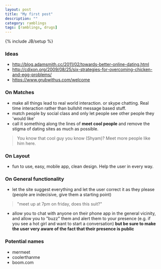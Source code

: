 ```yaml
---
layout: post
title: "My first post"
description: ""
category: ramblings
tags: [ramblings, drugs]
---
```

{% include JB/setup %}

### Ideas
- http://blog.adamsmith.cc/2011/02/towards-better-online-dating.html
- http://cdixon.org/2009/08/25/six-strategies-for-overcoming-chicken-and-egg-problems/
- https://www.grubwithus.com/welcome


### On Matches
- make all things lead to real world interaction. or skype chatting. Real time interaction rather than bullshit message based stuff.
- match people by social class and only let people see other people they 'would like'
- call it something along the lines of **meet cool people** and remove the stigma of dating sites as much as possible.
>You know that cool guy you know (Shyam)? Meet more people like him here.

### On Layout
- fun to use, easy, mobile app, clean design. Help the user in every way.

### On General functionality
- let the site suggest everything and let the user correct it as they please (people are indecisive, give them a starting point)
>"meet up at 7pm on friday, does this suit?"

- allow you to chat with anyone on their phone app in the general vicinity, and allow you to "buzz" them and alert them to your presence (e.g. if you see a hot girl and want to start a conversation) **but be sure to make the user very aware of the fact that their presence is public**

### Potential names
- mermeet
- coolerthanme
- boom.com